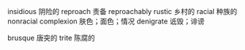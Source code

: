 insidious	阴险的
reproach	责备		reproachably
rustic		乡村的
racial		种族的	nonracial
complexion	肤色；面色；情况
denigrate	诋毁；诽谤

brusque		唐突的
trite		陈腐的
